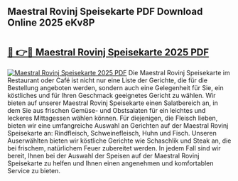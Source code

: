 ## Maestral Rovinj Speisekarte PDF Download Online 2025 eKv8P

# <h2><a href="http://gc7dnwb.nevu.top/?p=Maestral+Rovinj+Speisekarte">🔗 👉🔴 Maestral Rovinj Speisekarte 2025 PDF</a></h2>

[![Maestral Rovinj Speisekarte 2025 PDF](https://i.imgur.com/dBaPXMq.png)](http://gc7dnwb.nevu.top/?p=Maestral+Rovinj+Speisekarte)
Die Maestral Rovinj Speisekarte im Restaurant oder Café ist nicht nur eine Liste der Gerichte, die für die Bestellung angeboten werden, sondern auch eine Gelegenheit für Sie, ein köstliches und für Ihren Geschmack geeignetes Gericht zu wählen. Wir bieten auf unserer Maestral Rovinj Speisekarte einen Salatbereich an, in dem Sie aus frischen Gemüse- und Obstsalaten für ein leichtes und leckeres Mittagessen wählen können. Für diejenigen, die Fleisch lieben, bieten wir eine umfangreiche Auswahl an Gerichten auf der Maestral Rovinj Speisekarte an: Rindfleisch, Schweinefleisch, Huhn und Fisch. Unseren Auserwählten bieten wir köstliche Gerichte wie Schaschlik und Steak an, die bei frischem, natürlichem Feuer zubereitet werden. In jedem Fall sind wir bereit, Ihnen bei der Auswahl der Speisen auf der Maestral Rovinj Speisekarte zu helfen und Ihnen einen angenehmen und komfortablen Service zu bieten.
